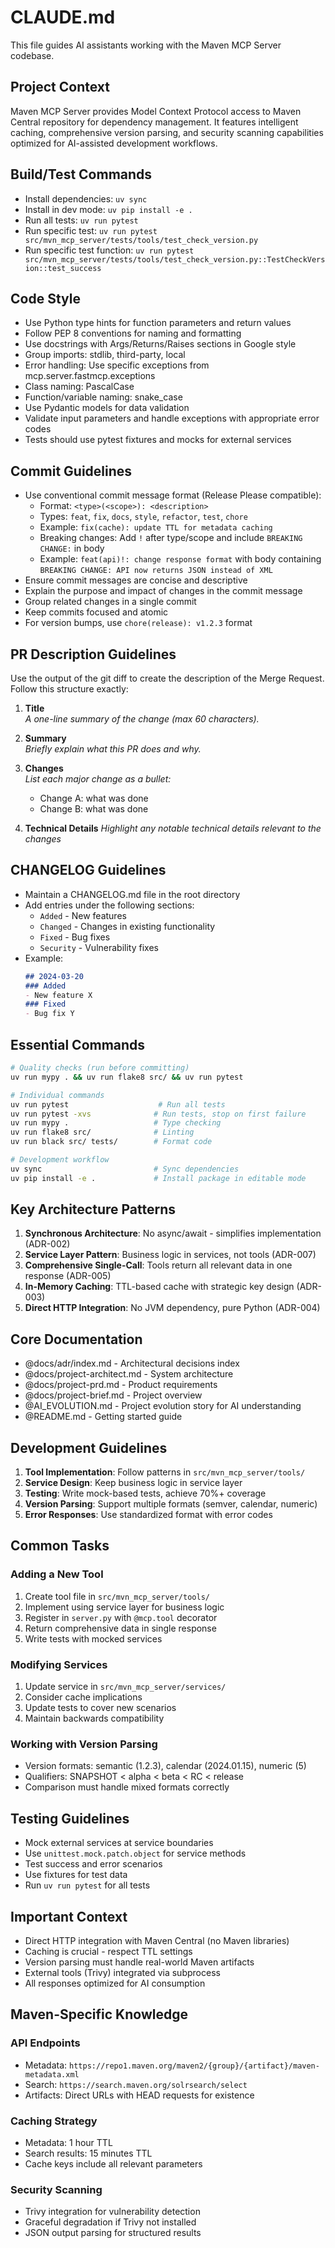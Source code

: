 # CLAUDE.md

This file guides AI assistants working with the Maven MCP Server codebase.

## Project Context

Maven MCP Server provides Model Context Protocol access to Maven Central repository for dependency management. It features intelligent caching, comprehensive version parsing, and security scanning capabilities optimized for AI-assisted development workflows.

## Build/Test Commands
- Install dependencies: `uv sync`
- Install in dev mode: `uv pip install -e .`
- Run all tests: `uv run pytest`
- Run specific test: `uv run pytest src/mvn_mcp_server/tests/tools/test_check_version.py`
- Run specific test function: `uv run pytest src/mvn_mcp_server/tests/tools/test_check_version.py::TestCheckVersion::test_success`

## Code Style
- Use Python type hints for function parameters and return values
- Follow PEP 8 conventions for naming and formatting
- Use docstrings with Args/Returns/Raises sections in Google style
- Group imports: stdlib, third-party, local
- Error handling: Use specific exceptions from mcp.server.fastmcp.exceptions
- Class naming: PascalCase
- Function/variable naming: snake_case
- Use Pydantic models for data validation
- Validate input parameters and handle exceptions with appropriate error codes
- Tests should use pytest fixtures and mocks for external services

## Commit Guidelines
- Use conventional commit message format (Release Please compatible):
  * Format: `<type>(<scope>): <description>`
  * Types: `feat`, `fix`, `docs`, `style`, `refactor`, `test`, `chore`
  * Example: `fix(cache): update TTL for metadata caching`
  * Breaking changes: Add `!` after type/scope and include `BREAKING CHANGE:` in body
  * Example: `feat(api)!: change response format` with body containing `BREAKING CHANGE: API now returns JSON instead of XML`
- Ensure commit messages are concise and descriptive
- Explain the purpose and impact of changes in the commit message
- Group related changes in a single commit
- Keep commits focused and atomic
- For version bumps, use `chore(release): v1.2.3` format

## PR Description Guidelines
Use the output of the git diff to create the description of the Merge Request. Follow this structure exactly:

1. **Title**  
   *A one-line summary of the change (max 60 characters).*

2. **Summary**  
   *Briefly explain what this PR does and why.*

3. **Changes**  
   *List each major change as a bullet:*  
   - Change A: what was done  
   - Change B: what was done  

4. **Technical Details**
   *Highlight any notable technical details relevant to the changes*

## CHANGELOG Guidelines
- Maintain a CHANGELOG.md file in the root directory
- Add entries under the following sections:
  * `Added` - New features
  * `Changed` - Changes in existing functionality
  * `Fixed` - Bug fixes
  * `Security` - Vulnerability fixes
- Example:
  ```markdown
  ## 2024-03-20
  ### Added
  - New feature X
  ### Fixed
  - Bug fix Y
  ```

## Essential Commands

```bash
# Quality checks (run before committing)
uv run mypy . && uv run flake8 src/ && uv run pytest

# Individual commands
uv run pytest                    # Run all tests
uv run pytest -xvs              # Run tests, stop on first failure
uv run mypy .                   # Type checking
uv run flake8 src/              # Linting
uv run black src/ tests/        # Format code

# Development workflow
uv sync                         # Sync dependencies
uv pip install -e .             # Install package in editable mode
```

## Key Architecture Patterns

1. **Synchronous Architecture**: No async/await - simplifies implementation (ADR-002)
2. **Service Layer Pattern**: Business logic in services, not tools (ADR-007)
3. **Comprehensive Single-Call**: Tools return all relevant data in one response (ADR-005)
4. **In-Memory Caching**: TTL-based cache with strategic key design (ADR-003)
5. **Direct HTTP Integration**: No JVM dependency, pure Python (ADR-004)

## Core Documentation

- @docs/adr/index.md - Architectural decisions index
- @docs/project-architect.md - System architecture
- @docs/project-prd.md - Product requirements
- @docs/project-brief.md - Project overview
- @AI_EVOLUTION.md - Project evolution story for AI understanding
- @README.md - Getting started guide

## Development Guidelines

1. **Tool Implementation**: Follow patterns in `src/mvn_mcp_server/tools/`
2. **Service Design**: Keep business logic in service layer
3. **Testing**: Write mock-based tests, achieve 70%+ coverage
4. **Version Parsing**: Support multiple formats (semver, calendar, numeric)
5. **Error Responses**: Use standardized format with error codes

## Common Tasks

### Adding a New Tool
1. Create tool file in `src/mvn_mcp_server/tools/`
2. Implement using service layer for business logic
3. Register in `server.py` with `@mcp.tool` decorator
4. Return comprehensive data in single response
5. Write tests with mocked services

### Modifying Services
1. Update service in `src/mvn_mcp_server/services/`
2. Consider cache implications
3. Update tests to cover new scenarios
4. Maintain backwards compatibility

### Working with Version Parsing
- Version formats: semantic (1.2.3), calendar (2024.01.15), numeric (5)
- Qualifiers: SNAPSHOT < alpha < beta < RC < release
- Comparison must handle mixed formats correctly

## Testing Guidelines

- Mock external services at service boundaries
- Use `unittest.mock.patch.object` for service methods
- Test success and error scenarios
- Use fixtures for test data
- Run `uv run pytest` for all tests

## Important Context

- Direct HTTP integration with Maven Central (no Maven libraries)
- Caching is crucial - respect TTL settings
- Version parsing must handle real-world Maven artifacts
- External tools (Trivy) integrated via subprocess
- All responses optimized for AI consumption

## Maven-Specific Knowledge

### API Endpoints
- Metadata: `https://repo1.maven.org/maven2/{group}/{artifact}/maven-metadata.xml`
- Search: `https://search.maven.org/solrsearch/select`
- Artifacts: Direct URLs with HEAD requests for existence

### Caching Strategy
- Metadata: 1 hour TTL
- Search results: 15 minutes TTL
- Cache keys include all relevant parameters

### Security Scanning
- Trivy integration for vulnerability detection
- Graceful degradation if Trivy not installed
- JSON output parsing for structured results